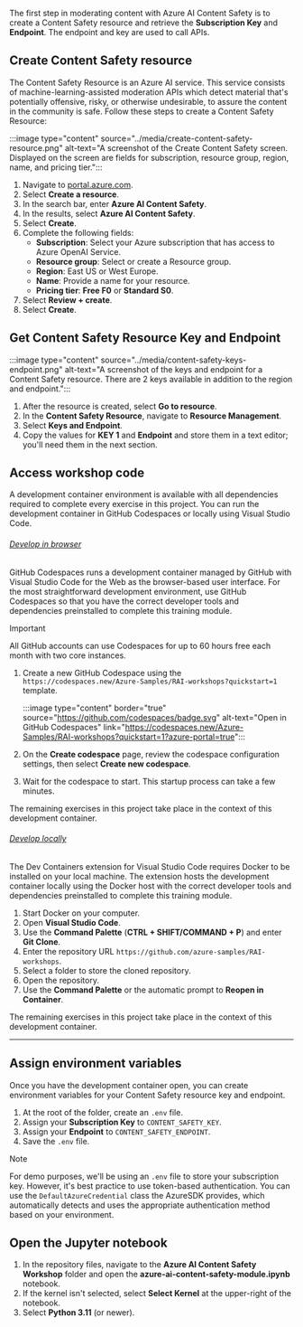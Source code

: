 The first step in moderating content with Azure AI Content Safety is to create a Content Safety resource and retrieve the **Subscription Key** and **Endpoint**. The endpoint and key are used to call APIs.

## Create Content Safety resource

The Content Safety Resource is an Azure AI service. This service consists of machine-learning-assisted moderation APIs which detect material that's potentially offensive, risky, or otherwise undesirable, to assure the content in the community is safe. Follow these steps to create a Content Safety Resource:

:::image type="content" source="../media/create-content-safety-resource.png" alt-text="A screenshot of the Create Content Safety screen. Displayed on the screen are fields for subscription, resource group, region, name, and pricing tier.":::

1. Navigate to [portal.azure.com](https://portal.azure.com).
1. Select **Create a resource**.
1. In the search bar, enter **Azure AI Content Safety**.
1. In the results, select **Azure AI Content Safety**.
1. Select **Create**.
1. Complete the following fields:
   - **Subscription**: Select your Azure subscription that has access to Azure OpenAI Service.
   - **Resource group**: Select or create a Resource group.
   - **Region**: East US or West Europe.
   - **Name**: Provide a name for your resource.
   - **Pricing tier**: **Free F0** or **Standard S0**.
1. Select **Review + create**.
1. Select **Create**.

## Get Content Safety Resource Key and Endpoint

:::image type="content" source="../media/content-safety-keys-endpoint.png" alt-text="A screenshot of the keys and endpoint for a Content Safety resource. There are 2 keys available in addition to the region and endpoint.":::

1. After the resource is created, select **Go to resource**.
1. In the **Content Safety Resource**, navigate to **Resource Management**.
1. Select **Keys and Endpoint**.
1. Copy the values for **KEY 1** and **Endpoint** and store them in a text editor; you'll need them in the next section.

## Access workshop code

A development container environment is available with all dependencies required to complete every exercise in this project. You can run the development container in GitHub Codespaces or locally using Visual Studio Code.

###### [Develop in browser](#tab/github-codespaces)

GitHub Codespaces runs a development container managed by GitHub with Visual Studio Code for the Web as the browser-based user interface. For the most straightforward development environment, use GitHub Codespaces so that you have the correct developer tools and dependencies preinstalled to complete this training module.

> [!IMPORTANT]
> All GitHub accounts can use Codespaces for up to 60 hours free each month with two core instances.

1. Create a new GitHub Codespace using the `https://codespaces.new/Azure-Samples/RAI-workshops?quickstart=1` template.

    :::image type="content" border="true" source="https://github.com/codespaces/badge.svg" alt-text="Open in GitHub Codespaces" link="https://codespaces.new/Azure-Samples/RAI-workshops?quickstart=1?azure-portal=true":::

1. On the **Create codespace** page, review the codespace configuration settings, then select **Create new codespace**.

1. Wait for the codespace to start. This startup process can take a few minutes.

The remaining exercises in this project take place in the context of this development container.

###### [Develop locally](#tab/visual-studio-code)

The Dev Containers extension for Visual Studio Code requires Docker to be installed on your local machine. The extension hosts the development container locally using the Docker host with the correct developer tools and dependencies preinstalled to complete this training module.

1. Start Docker on your computer.
1. Open **Visual Studio Code**.
1. Use the **Command Palette** (**CTRL + SHIFT/COMMAND + P**) and enter **Git Clone**.
1. Enter the repository URL `https://github.com/azure-samples/RAI-workshops`.
1. Select a folder to store the cloned repository.
1. Open the repository.
1. Use the **Command Palette** or the automatic prompt to **Reopen in Container**.

The remaining exercises in this project take place in the context of this development container.

---

## Assign environment variables

Once you have the development container open, you can create environment variables for your Content Safety resource key and endpoint.

1. At the root of the folder, create an `.env` file.
1. Assign your **Subscription Key** to `CONTENT_SAFETY_KEY`.
1. Assign your **Endpoint** to `CONTENT_SAFETY_ENDPOINT`.
1. Save the `.env` file.

> [!NOTE]
> For demo purposes, we'll be using an `.env` file to store your subscription key. However, it's best practice to use token-based authentication. You can use the `DefaultAzureCredential` class the AzureSDK provides, which automatically detects and uses the appropriate authentication method based on your environment.

## Open the Jupyter notebook

1. In the repository files, navigate to the **Azure AI Content Safety Workshop** folder and open the **azure-ai-content-safety-module.ipynb** notebook.
1. If the kernel isn't selected, select **Select Kernel** at the upper-right of the notebook.
1. Select **Python 3.11** (or newer).
